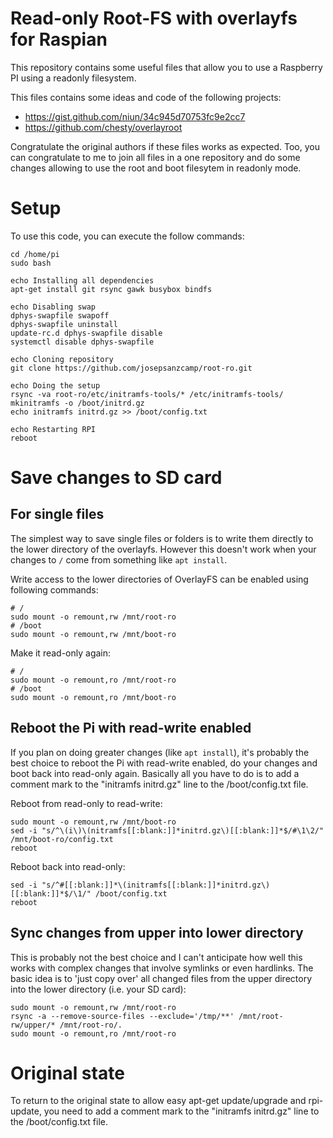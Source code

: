 Read-only Root-FS with overlayfs for Raspian
============================================
This repository contains some useful files that allow you to use a Raspberry PI using a readonly filesystem.

This files contains some ideas and code of the following projects:
- https://gist.github.com/niun/34c945d70753fc9e2cc7
- https://github.com/chesty/overlayroot

Congratulate the original authors if these files works as expected. Too, you can congratulate to me to join all files in a one repository and do some changes allowing to use the root and boot filesytem in readonly mode.

Setup
=====
To use this code, you can execute the follow commands:

```
cd /home/pi
sudo bash

echo Installing all dependencies
apt-get install git rsync gawk busybox bindfs

echo Disabling swap
dphys-swapfile swapoff
dphys-swapfile uninstall
update-rc.d dphys-swapfile disable
systemctl disable dphys-swapfile

echo Cloning repository
git clone https://github.com/josepsanzcamp/root-ro.git

echo Doing the setup
rsync -va root-ro/etc/initramfs-tools/* /etc/initramfs-tools/
mkinitramfs -o /boot/initrd.gz
echo initramfs initrd.gz >> /boot/config.txt

echo Restarting RPI
reboot
```

Save changes to SD card
=======================

## For single files

The simplest way to save single files or folders is to write them directly to the lower directory of the overlayfs. However this doesn't work when your changes to `/` come from something like `apt install`.

Write access to the lower directories of OverlayFS can be enabled using following commands:
```
# /
sudo mount -o remount,rw /mnt/root-ro
# /boot
sudo mount -o remount,rw /mnt/boot-ro
```

Make it read-only again:
```
# /
sudo mount -o remount,ro /mnt/root-ro
# /boot
sudo mount -o remount,ro /mnt/boot-ro
```

## Reboot the Pi with read-write enabled

If you plan on doing greater changes (like `apt install`), it's probably the best choice to reboot the Pi with read-write enabled, do your changes and boot back into read-only again. Basically all you have to do is to add a comment mark to the "initramfs initrd.gz" line to the /boot/config.txt file.

Reboot from read-only to read-write:
```
sudo mount -o remount,rw /mnt/boot-ro
sed -i "s/^\(i\)\(nitramfs[[:blank:]]*initrd.gz\)[[:blank:]]*$/#\1\2/" /mnt/boot-ro/config.txt
reboot
```

Reboot back into read-only:
```
sed -i "s/^#[[:blank:]]*\(initramfs[[:blank:]]*initrd.gz\)[[:blank:]]*$/\1/" /boot/config.txt
reboot
```

## Sync changes from upper into lower directory

This is probably not the best choice and I can't anticipate how well this works with complex changes that involve symlinks or even hardlinks. The basic idea is to 'just copy over' all changed files from the upper directory into the lower directory (i.e. your SD card):

```
sudo mount -o remount,rw /mnt/root-ro
rsync -a --remove-source-files --exclude='/tmp/**' /mnt/root-rw/upper/* /mnt/root-ro/.
sudo mount -o remount,ro /mnt/root-ro
```

Original state
==============
To return to the original state to allow easy apt-get update/upgrade and rpi-update, you need to add a comment mark to the "initramfs initrd.gz" line to the /boot/config.txt file.
